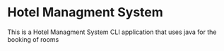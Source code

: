 # Hotel Managment System
This is a Hotel Managment System CLI application that uses java for the booking of rooms
